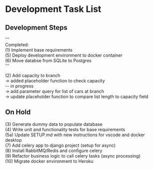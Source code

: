Development Task List
====================

## Development Steps

'''  
Completed:  
(1) Implement base requirements  
(5) Deploy development environment to docker container  
(6) Move databse from SQLite to Postgres  
'''
  
(2) Add capacity to branch  
-> added placeholder function to check capacity  
-- in progress  
-> add parameter query for list of cars at branch  
-> update placeholder function to compare list length to capacity field  

## On Hold

(3) Generate dummy data to populate database  
(4) Write unit and functionality tests for base requirements  
(5a) Update SETUP.md with new instructions for vscode and docker desktop    
(7) Add celery app to django project (setup for async)  
(8) Install RabbitMQ/Redis and configure celery  
(9) Refactor business logic to call celery tasks (async processing)  
(10) Migrate docker environment to Heroku  
